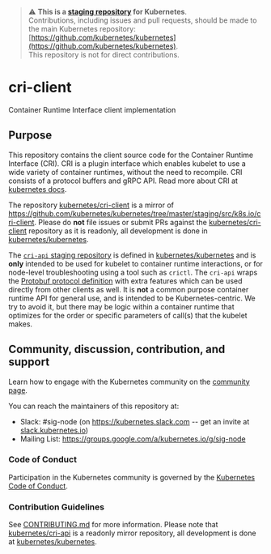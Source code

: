 > ⚠️ **This is a [staging repository](https://git.k8s.io/kubernetes/staging#external-repository-staging-area) for Kubernetes**.  
> Contributions, including issues and pull requests, should be made to the main Kubernetes repository: [https://github.com/kubernetes/kubernetes](https://github.com/kubernetes/kubernetes).  
> This repository is not for direct contributions.

# cri-client

Container Runtime Interface client implementation

## Purpose

This repository contains the client source code for the Container Runtime Interface (CRI).
CRI is a plugin interface which enables kubelet to use a wide variety of container runtimes,
without the need to recompile. CRI consists of a protocol buffers and gRPC API.
Read more about CRI at [kubernetes docs](https://kubernetes.io/docs/concepts/architecture/cri/).

The repository [kubernetes/cri-client](https://github.com/kubernetes/cri-client) is a mirror of https://github.com/kubernetes/kubernetes/tree/master/staging/src/k8s.io/cri-client.
Please do **not** file issues or submit PRs against the [kubernetes/cri-client](https://github.com/kubernetes/cri-client)
repository as it is readonly, all development is done in [kubernetes/kubernetes](https://github.com/kubernetes/kubernetes).

The [`cri-api` staging repository](https://github.com/kubernetes/cri-api) is
defined in [kubernetes/kubernetes](https://github.com/kubernetes/kubernetes)
and is **only** intended to be used for kubelet to container runtime
interactions, or for node-level troubleshooting using a tool such as `crictl`.
The `cri-api` wraps the [Protobuf protocol definition](https://github.com/kubernetes/cri-api/blob/63929b3/pkg/apis/runtime/v1/api.proto)
with extra features which can be used directly from other clients as well.
It is **not** a common purpose container runtime API for general use, and is
intended to be Kubernetes-centric. We try to avoid it, but there may be logic
within a container runtime that optimizes for the order or specific parameters
of call(s) that the kubelet makes.

## Community, discussion, contribution, and support

Learn how to engage with the Kubernetes community on the [community
page](http://kubernetes.io/community/).

You can reach the maintainers of this repository at:

- Slack: #sig-node (on https://kubernetes.slack.com -- get an
  invite at [slack.kubernetes.io](https://slack.kubernetes.io))
- Mailing List:
  https://groups.google.com/a/kubernetes.io/g/sig-node

### Code of Conduct

Participation in the Kubernetes community is governed by the [Kubernetes
Code of Conduct](code-of-conduct.md).

### Contribution Guidelines

See [CONTRIBUTING.md](CONTRIBUTING.md) for more information. Please note that [kubernetes/cri-api](https://github.com/kubernetes/cri-api)
is a readonly mirror repository, all development is done at [kubernetes/kubernetes](https://github.com/kubernetes/kubernetes).
